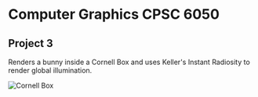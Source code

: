 # Computer Graphics CPSC 6050

## Project 3

Renders a bunny inside a Cornell Box and uses Keller's Instant Radiosity to render global illumination.

![Cornell Box](https://github.com/shreyasp342/Computer-Graphics-cpsc6050/project3/screenshot.png "Cornell Box")

